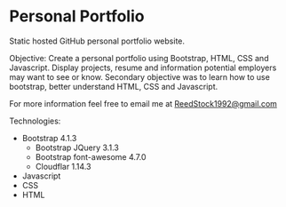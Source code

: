 # Personal Portfolio
Static hosted GitHub personal portfolio website.

Objective:
Create a personal portfolio using Bootstrap, HTML, CSS and Javascript. Display projects,
resume and information potential employers may want to see or know. Secondary objective
was to learn how to use bootstrap, better understand HTML, CSS and Javascript.

For more information feel free to email me at ReedStock1992@gmail.com

Technologies:
 - Bootstrap 4.1.3
   - Bootstrap JQuery 3.1.3
   - Bootstrap font-awesome 4.7.0
   - Cloudflar 1.14.3
 - Javascript
 - CSS
 - HTML
